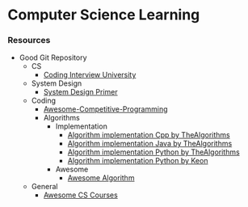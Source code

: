 # Computer Science Learning


### Resources

- Good Git Repository
	- CS
		- [Coding Interview University](https://github.com/jwasham/coding-interview-university)
	- System Design
		- [System Design Primer](https://GitHub.com/donnemartin/system-design-primer)
	- Coding
		- [Awesome-Competitive-Programming](https://github.com/lnishan/awesome-competitive-programming)
		- Algorithms
			- Implementation
				- [Algorithm implementation Cpp by TheAlgorithms](https://github.com/TheAlgorithms/C-Plus-Plus)
				- [Algorithm implementation Java by TheAlgorithms](https://github.com/TheAlgorithms/Java)
				- [Algorithm implementation Python by TheAlgorithms](https://github.com/TheAlgorithms/Python)
				- [Algorithm implementation Python by Keon](https://github.com/keon/algorithms)
			- Awesome
				- [Awesome Algorithm](https://github.com/tayllan/awesome-algorithms)
	- General
		- [Awesome CS Courses](https://github.com/prakhar1989/awesome-courses)
